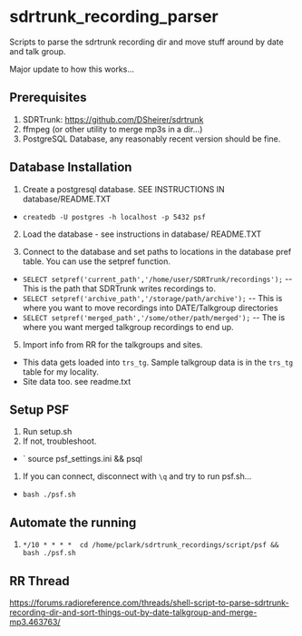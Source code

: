 # sdrtrunk_recording_parser
Scripts to parse the sdrtrunk recording dir and move stuff around by date and talk group.


Major update to how this works...

##  Prerequisites
1. SDRTrunk: https://github.com/DSheirer/sdrtrunk
1. ffmpeg (or other utility to merge mp3s in a dir...)
1. PostgreSQL Database, any reasonably recent version should be fine.

## Database Installation

1. Create a postgresql database. SEE INSTRUCTIONS IN database/README.TXT

- `createdb -U postgres -h localhost -p 5432 psf`

2. Load the database - see instructions in database/ README.TXT


3. Connect to the database and set paths to locations in the database pref table.  You can use the setpref function.

- `SELECT setpref('current_path','/home/user/SDRTrunk/recordings');` -- This is the path that SDRTrunk writes recordings to.
- `SELECT setpref('archive_path','/storage/path/archive');` -- This is where you want to move recordings into DATE/Talkgroup directories
- `SELECT setpref('merged_path','/some/other/path/merged');` -- The is where you want merged talkgroup recordings to end up.


5. Import info from RR for the talkgroups and sites.

- This data gets loaded into `trs_tg`.  Sample talkgroup data is in the `trs_tg` table for my locality.
- Site data too. see readme.txt

## Setup PSF
1. Run setup.sh
1. If not, troubleshoot.
- `
source psf_settings.ini && psql

1. If you can connect, disconnect with `\q` and  try to run psf.sh...

- `bash ./psf.sh`

## Automate the running
1. `*/10 * * * *  cd /home/pclark/sdrtrunk_recordings/script/psf && bash ./psf.sh`


## RR Thread

https://forums.radioreference.com/threads/shell-script-to-parse-sdrtrunk-recording-dir-and-sort-things-out-by-date-talkgroup-and-merge-mp3.463763/
